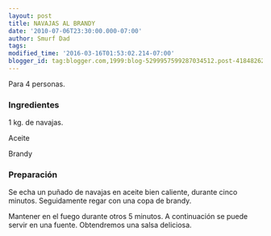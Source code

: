 ```yaml
---
layout: post
title: NAVAJAS AL BRANDY
date: '2010-07-06T23:30:00.000-07:00'
author: Smurf Dad
tags: 
modified_time: '2016-03-16T01:53:02.214-07:00'
blogger_id: tag:blogger.com,1999:blog-5299957599287034512.post-4184826224737556015
---
```


Para 4 personas.

<h3>Ingredientes</h3>

1 kg. de navajas.

Aceite

Brandy

<h3>Preparación</h3>

Se echa un puñado de navajas en aceite bien caliente, durante cinco minutos. Seguidamente regar con una copa de brandy.

Mantener en el fuego durante otros 5 minutos. A continuación se puede servir en una fuente. Obtendremos una salsa deliciosa.

